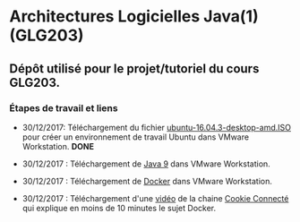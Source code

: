 # Architectures Logicielles Java(1) (GLG203)

## Dépôt utilisé pour le projet/tutoriel du cours GLG203.

### Étapes de travail et liens

- 30/12/2017: Téléchargement du fichier [ubuntu-16.04.3-desktop-amd.ISO](http://releases.ubuntu.com/16.04.3/ubuntu-16.04.3-desktop-amd64.iso?_ga=2.141958513.275425082.1514648910-708044463.1514648910) pour créer un environnement de travail Ubuntu dans VMware Workstation. **DONE**

- 30/12/2017  : Téléchargement de [Java 9](http://www.oracle.com/technetwork/java/javase/downloads/jdk9-downloads-3848520.html) dans VMware Workstation.

- 30/12/2017  : Téléchargement de [Docker](https://www.docker.com/get-docker) dans VMware Workstation.

- 30/12/2017  : Téléchargement d'une [vidéo](https://www.youtube.com/watch?v=caXHwYC3tq8&index=2&list=PLP0aqyZ5GFdlIIXhGEbJOndZUUqIppqED) de la chaine [Cookie Connecté](https://www.youtube.com/channel/UC5cs06DgLFeyLIF_II7lWCQ/about) qui explique en moins de 10 minutes le sujet Docker.
